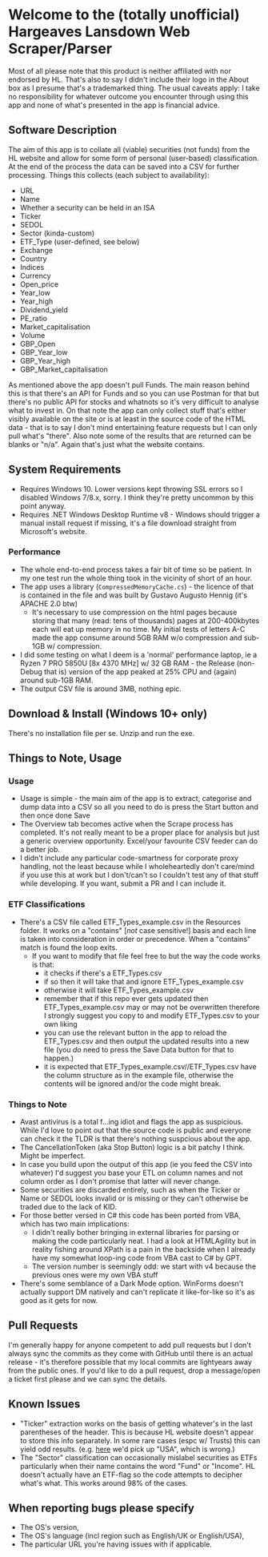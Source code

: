 ﻿# Welcome to the (totally unofficial) Hargeaves Lansdown Web Scraper/Parser

Most of all please note that this product is neither affiliated with nor endorsed by HL. That's also to say I didn't include their logo in the About box as I presume that's a trademarked thing. 
The usual caveats apply: I take no responsibility for whatever outcome you encounter through using this app and none of what's presented in the app is financial advice.

## Software Description

The aim of this app is to collate all (viable) securities (not funds) from the HL website and allow for some form of personal (user-based) classification. At the end of the process the data can be saved into a CSV for further processing.
Things this collects (each subject to availability):
- URL 
- Name 
- Whether a security can be held in an ISA 
- Ticker 
- SEDOL
- Sector (kinda-custom)
- ETF_Type (user-defined, see below)
- Exchange 
- Country 
- Indices 
- Currency 
- Open_price 
- Year_low 
- Year_high 
- Dividend_yield 
- PE_ratio 
- Market_capitalisation 
- Volume 
- GBP_Open 
- GBP_Year_low 
- GBP_Year_high 
- GBP_Market_capitalisation 

As mentioned above the app doesn't pull Funds. The main reason behind this is that there's an API for Funds and so you can use Postman for that but there's no public API for stocks and whatnots so it's very difficult to analyse what to invest in.
On that note the app can only collect stuff that's either visibly available on the site or is at least in the source code of the HTML data - that is to say I don't mind entertaining feature requests but I can only pull what's "there". Also note some of the results that are returned can be blanks or "n/a". Again that's just what the website contains.

## System Requirements

- Requires Windows 10. Lower versions kept throwing SSL errors so I disabled Windows 7/8.x, sorry. I think they're pretty uncommon by this point anyway.
- Requires .NET Windows Desktop Runtime v8 - Windows should trigger a manual install request if missing, it's a file download straight from Microsoft's website.

### Performance

- The whole end-to-end process takes a fair bit of time so be patient. In my one test run the whole thing took in the vicinity of short of an hour.
- The app uses a library (`CompressedMemoryCache.cs`) - the licence of that is contained in the file and was built by Gustavo Augusto Hennig (it's APACHE 2.0 btw)
    - It's necessary to use compression on the html pages because storing that many (read: tens of thousands) pages at 200-400kbytes each will eat up memory in no time. My initial tests of letters A-C made the app consume around 5GB RAM w/o compression and sub-1GB w/ compression.
- I did some testing on what I deem is a 'normal' performance laptop, ie a Ryzen 7 PRO 5850U [8x 4370 MHz] w/ 32 GB RAM - the Release (non-Debug that is) version of the app peaked at 25% CPU and (again) around sub-1GB RAM.
- The output CSV file is around 3MB, nothing epic.

## Download & Install (Windows 10+ only)

There's no installation file per se. Unzip and run the exe.

## Things to Note, Usage

### Usage

- Usage is simple - the main aim of the app is to extract, categorise and dump data into a CSV so all you need to do is press the Start button and then once done Save
- The Overview tab becomes active when the Scrape process has completed. It's not really meant to be a proper place for analysis but just a generic overview opportunity. Excel/your favourite CSV feeder can do a better job.
- I didn't include any particular code-smartness for corporate proxy handling, not the least because while I wholeheartedly don't care/mind if you use this at work but I don't/can't so I couldn't test any of that stuff while developing. If you want, submit a PR and I can include it.

### ETF Classifications

- There's a CSV file called ETF_Types_example.csv in the Resources folder. It works on a "contains" [_not_ case sensitive!] basis and each line is taken into consideration in order or precedence. When a "contains" match is found the loop exits. 
  - If you want to modify that file feel free to but the way the code works is that:
    - it checks if there's a ETF_Types.csv
    - if so then it will take that and ignore ETF_Types_example.csv
    - otherwise it will take ETF_Types_example.csv
    - remember that if this repo ever gets updated then ETF_Types_example.csv may or may not be overwritten therefore I strongly suggest you copy to and modify ETF_Types.csv to your own liking
    - you can use the relevant button in the app to reload the ETF_Types.csv and then output the updated results into a new file (you _do_ need to press the Save Data button for that to happen.)
    - it is expected that ETF_Types_example.csv//ETF_Types.csv have the column structure as in the example file, otherwise the contents will be ignored and/or the code might break.

### Things to Note

- Avast antivirus is a total f...ing idiot and flags the app as suspicious. While I'd love to point out that the source code is public and everyone can check it the TLDR is that there's nothing suspcious about the app.
- The CancellationToken (aka Stop Button) logic is a bit patchy I think. Might be imperfect.
- In case you build upon the output of this app (ie you feed the CSV into whatever) I'd suggest you base your ETL on column names and not column order as I don't promise that latter will never change.
- Some securities are discarded entirely, such as when the Ticker or Name or SEDOL looks invalid or is missing or they can't otherwise be traded due to the lack of KID.
- For those better versed in C# this code has been ported from VBA, which has two main implications:
    - I didn't really bother bringing in external libraries for parsing or making the code particularly neat. I had a look at HTMLAgility but in reality fishing around XPath is a pain in the backside when I already have my somewhat loop-ing code from VBA cast to C# by GPT.
    - The version number is seemingly odd: we start with v4 because the previous ones were my own VBA stuff
- There's some semblance of a Dark Mode option. WinForms doesn't actually support DM natively and can't replicate it like-for-like so it's as good as it gets for now.

## Pull Requests

I'm generally happy for anyone competent to add pull requests but I don't always sync the commits as they come with GitHub until there is an actual release - it's therefore possible that my local commits are lightyears away from the public ones. If you'd like to do a pull request, drop a message/open a ticket first please and we can sync the details.

## Known Issues

- "Ticker" extraction works on the basis of getting whatever's in the last parentheses of the header. This is because HL website doesn't appear to store this info separately. In some rare cases (espc w/ Trusts) this can yield odd results. (e.g. [here](https://www.hl.co.uk/shares/shares-search-results/b/baillie-gifford-us-growth-trust-ord) we'd pick up "USA", which is wrong.)
- The "Sector" classification can occasionally mislabel securities as ETFs particularly when their name contains the word "Fund" or "Income". HL doesn't actually have an ETF-flag so the code attempts to decipher what's what. This works around 98% of the cases.

## When reporting bugs please specify
- The OS's version,
- The OS's language (incl region such as English/UK or English/USA),
- The particular URL you're having issues with if applicable.